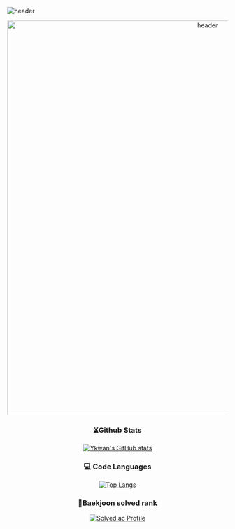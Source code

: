![header](https://capsule-render.vercel.app/api?type=waving&height=120&color=gradient&text=Youngkwan%20Cho&textBg=false&section=header&reversal=false&fontAlign=50&animation=fadeIn)

<p align="center">
  <img
    src="https://capsule-render.vercel.app/api?type=waving&height=120&color=gradient&text=Youngkwan%20Cho&textBg=false&section=header&reversal=false&fontAlign=50&animation=fadeIn"
    alt="header"
    width="900" />
</p>


<div align="center">
  
### ⏳Github Stats
[![Ykwan's GitHub stats](https://repo-six-mauve.vercel.app/api?username=Youngkwan-Cho&show_icons=true&theme=dark&count_private=true&locale=kr)](https://github.com/Youngkwan-Cho/repo)

### 💻 Code Languages
[![Top Langs](https://repo-six-mauve.vercel.app/api/top-langs/?username=Youngkwan-Cho&layout=compact&locale=kr)](https://github.com/Youngkwan-Cho/repo)

### 🏅Baekjoon solved rank
[![Solved.ac Profile](http://mazassumnida.wtf/api/generate_badge?boj=dudrhks1009)](https://solved.ac/dudrhks1009)

</div>
